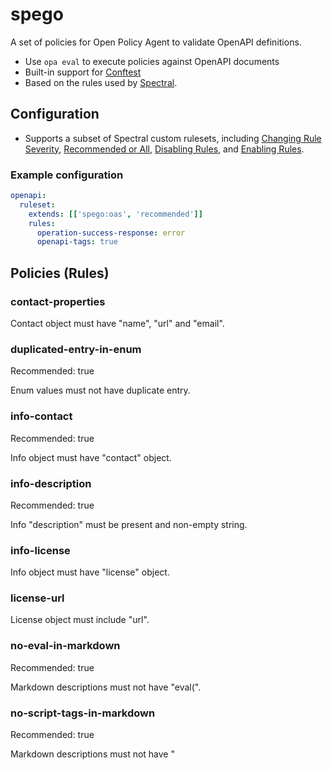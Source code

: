 # spego

A set of policies for Open Policy Agent to validate OpenAPI definitions.

- Use `opa eval` to execute policies against OpenAPI documents
- Built-in support for [Conftest](https://conftest.dev)
- Based on the rules used by [Spectral](https://github.com/stoplightio/spectral).

## Configuration

- Supports a subset of Spectral custom rulesets, including [Changing Rule Severity](https://meta.stoplight.io/docs/spectral/e5b9616d6d50c-custom-rulesets#changing-rule-severity), [Recommended or All](https://meta.stoplight.io/docs/spectral/e5b9616d6d50c-custom-rulesets#recommended-or-all), [Disabling Rules](https://meta.stoplight.io/docs/spectral/e5b9616d6d50c-custom-rulesets#disabling-rules), and [Enabling Rules](https://meta.stoplight.io/docs/spectral/e5b9616d6d50c-custom-rulesets#enabling-rules).

### Example configuration

```yaml
openapi:
  ruleset:
    extends: [['spego:oas', 'recommended']]
    rules:
      operation-success-response: error
      openapi-tags: true
```

## Policies (Rules)

### contact-properties

Contact object must have "name", "url" and "email".

### duplicated-entry-in-enum

Recommended: true

Enum values must not have duplicate entry.

### info-contact

Recommended: true

Info object must have "contact" object.

### info-description

Recommended: true

Info "description" must be present and non-empty string.

### info-license

Info object must have "license" object.

### license-url

License object must include "url".

### no-eval-in-markdown

Recommended: true

Markdown descriptions must not have "eval(".

### no-script-tags-in-markdown

Recommended: true

Markdown descriptions must not have "<script>" tags.

### openapi-tags-uniqueness

Recommended: true

Each tag must have a unique name.

### openapi-tags

OpenAPI object must have non-empty "tags" array.

### operation-description

Recommended: true

Operation "description" must be present and non-empty string.

### operation-operationId-unique

Recommended: true

Every operation must have unique "operationId".

### operation-operationId-valid-in-url

Recommended: true

operationId must not have characters that are invalid when used in URL.

### operation-operationId

Recommended: true

Operation must have "operationId".

### operation-parameters

Recommended: true

Operation parameters are unique and non-repeating.

### operation-singular-tag

Operation must not have more than a singular tag.

### operation-success-response

Recommended: true

Operation must have at least one "2xx" or "3xx" response.

### operation-tag-defined

Recommended: true

Operation tags must be defined in global tags.

### operation-tags

Recommended: true

Operation must have non-empty "tags" array.

### path-declarations-must-exist

Recommended: true

Path parameter declarations must not be empty, ex."/given/{}" is invalid.

### path-keys-no-trailing-slash

Recommended: true

Path must not end with slash.

### path-not-include-query

Recommended: true

Path must not include query string.

### path-params

Recommended: true

Path parameters must be defined and valid.

### tag-description

Tag object must have "description".
